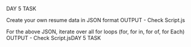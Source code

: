 DAY 5 TASK

Create your own resume data in JSON format
OUTPUT - Check Script.js

For the above JSON, iterate over all for loops (for, for in, for of, for Each)
OUTPUT - Check Script.jsDAY 5 TASK
